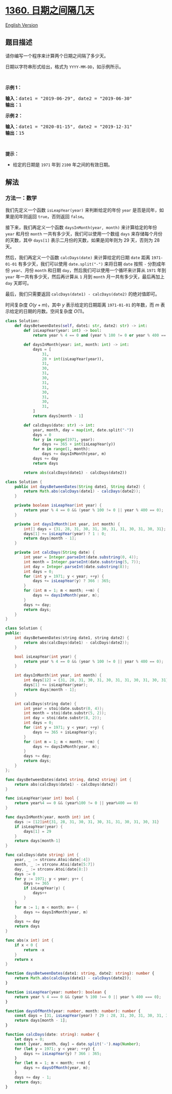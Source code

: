 # [1360. 日期之间隔几天](https://leetcode.cn/problems/number-of-days-between-two-dates)

[English Version](/solution/1300-1399/1360.Number%20of%20Days%20Between%20Two%20Dates/README_EN.md)

## 题目描述

<!-- 这里写题目描述 -->

<p>请你编写一个程序来计算两个日期之间隔了多少天。</p>

<p>日期以字符串形式给出，格式为&nbsp;<code>YYYY-MM-DD</code>，如示例所示。</p>

<p>&nbsp;</p>

<p><strong>示例 1：</strong></p>

<pre><strong>输入：</strong>date1 = &quot;2019-06-29&quot;, date2 = &quot;2019-06-30&quot;
<strong>输出：</strong>1
</pre>

<p><strong>示例 2：</strong></p>

<pre><strong>输入：</strong>date1 = &quot;2020-01-15&quot;, date2 = &quot;2019-12-31&quot;
<strong>输出：</strong>15
</pre>

<p>&nbsp;</p>

<p><strong>提示：</strong></p>

<ul>
	<li>给定的日期是&nbsp;<code>1971</code>&nbsp;年到 <code>2100</code>&nbsp;年之间的有效日期。</li>
</ul>

## 解法

### 方法一：数学

我们先定义一个函数 `isLeapYear(year)` 来判断给定的年份 `year` 是否是闰年，如果是闰年则返回 `true`，否则返回 `false`。

接下来，我们再定义一个函数 `daysInMonth(year, month)` 来计算给定的年份 `year` 和月份 `month` 一共有多少天，我们可以使用一个数组 `days` 来存储每个月份的天数，其中 `days[1]` 表示二月份的天数，如果是闰年则为 $29$ 天，否则为 $28$ 天。

然后，我们再定义一个函数 `calcDays(date)` 来计算给定的日期 `date` 距离 `1971-01-01` 有多少天，我们可以使用 `date.split("-")` 来将日期 `date` 按照 `-` 分割成年份 `year`、月份 `month` 和日期 `day`，然后我们可以使用一个循环来计算从 `1971` 年到 `year` 年一共有多少天，然后再计算从 `1` 月到 `month` 月一共有多少天，最后再加上 `day` 天即可。

最后，我们只需要返回 `calcDays(date1) - calcDays(date2)` 的绝对值即可。

时间复杂度 $O(y + m)$，其中 $y$ 表示给定的日期距离 `1971-01-01` 的年数，而 $m$ 表示给定的日期的月数。空间复杂度 $O(1)$。

<!-- tabs:start -->

```python
class Solution:
    def daysBetweenDates(self, date1: str, date2: str) -> int:
        def isLeapYear(year: int) -> bool:
            return year % 4 == 0 and (year % 100 != 0 or year % 400 == 0)

        def daysInMonth(year: int, month: int) -> int:
            days = [
                31,
                28 + int(isLeapYear(year)),
                31,
                30,
                31,
                30,
                31,
                31,
                30,
                31,
                30,
                31,
            ]
            return days[month - 1]

        def calcDays(date: str) -> int:
            year, month, day = map(int, date.split("-"))
            days = 0
            for y in range(1971, year):
                days += 365 + int(isLeapYear(y))
            for m in range(1, month):
                days += daysInMonth(year, m)
            days += day
            return days

        return abs(calcDays(date1) - calcDays(date2))
```

```java
class Solution {
    public int daysBetweenDates(String date1, String date2) {
        return Math.abs(calcDays(date1) - calcDays(date2));
    }

    private boolean isLeapYear(int year) {
        return year % 4 == 0 && (year % 100 != 0 || year % 400 == 0);
    }

    private int daysInMonth(int year, int month) {
        int[] days = {31, 28, 31, 30, 31, 30, 31, 31, 30, 31, 30, 31};
        days[1] += isLeapYear(year) ? 1 : 0;
        return days[month - 1];
    }

    private int calcDays(String date) {
        int year = Integer.parseInt(date.substring(0, 4));
        int month = Integer.parseInt(date.substring(5, 7));
        int day = Integer.parseInt(date.substring(8));
        int days = 0;
        for (int y = 1971; y < year; ++y) {
            days += isLeapYear(y) ? 366 : 365;
        }
        for (int m = 1; m < month; ++m) {
            days += daysInMonth(year, m);
        }
        days += day;
        return days;
    }
}
```

```cpp
class Solution {
public:
    int daysBetweenDates(string date1, string date2) {
        return abs(calcDays(date1) - calcDays(date2));
    }

    bool isLeapYear(int year) {
        return year % 4 == 0 && (year % 100 != 0 || year % 400 == 0);
    }

    int daysInMonth(int year, int month) {
        int days[12] = {31, 28, 31, 30, 31, 30, 31, 31, 30, 31, 30, 31};
        days[1] += isLeapYear(year);
        return days[month - 1];
    }

    int calcDays(string date) {
        int year = stoi(date.substr(0, 4));
        int month = stoi(date.substr(5, 2));
        int day = stoi(date.substr(8, 2));
        int days = 0;
        for (int y = 1971; y < year; ++y) {
            days += 365 + isLeapYear(y);
        }
        for (int m = 1; m < month; ++m) {
            days += daysInMonth(year, m);
        }
        days += day;
        return days;
    }
};
```

```go
func daysBetweenDates(date1 string, date2 string) int {
	return abs(calcDays(date1) - calcDays(date2))
}

func isLeapYear(year int) bool {
	return year%4 == 0 && (year%100 != 0 || year%400 == 0)
}

func daysInMonth(year, month int) int {
	days := [12]int{31, 28, 31, 30, 31, 30, 31, 31, 30, 31, 30, 31}
	if isLeapYear(year) {
		days[1] = 29
	}
	return days[month-1]
}

func calcDays(date string) int {
	year, _ := strconv.Atoi(date[:4])
	month, _ := strconv.Atoi(date[5:7])
	day, _ := strconv.Atoi(date[8:])
	days := 0
	for y := 1971; y < year; y++ {
		days += 365
		if isLeapYear(y) {
			days++
		}
	}
	for m := 1; m < month; m++ {
		days += daysInMonth(year, m)
	}
	days += day
	return days
}

func abs(x int) int {
	if x < 0 {
		return -x
	}
	return x
}
```

```ts
function daysBetweenDates(date1: string, date2: string): number {
    return Math.abs(calcDays(date1) - calcDays(date2));
}

function isLeapYear(year: number): boolean {
    return year % 4 === 0 && (year % 100 !== 0 || year % 400 === 0);
}

function daysOfMonth(year: number, month: number): number {
    const days = [31, isLeapYear(year) ? 29 : 28, 31, 30, 31, 30, 31, 31, 30, 31, 30, 31];
    return days[month - 1];
}

function calcDays(date: string): number {
    let days = 0;
    const [year, month, day] = date.split('-').map(Number);
    for (let y = 1971; y < year; ++y) {
        days += isLeapYear(y) ? 366 : 365;
    }
    for (let m = 1; m < month; ++m) {
        days += daysOfMonth(year, m);
    }
    days += day - 1;
    return days;
}
```

<!-- tabs:end -->

<!-- end -->
